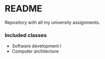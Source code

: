 # README #

Repository with all my university assignments.

### Included classes ###
* Software development I
* Computer architecture